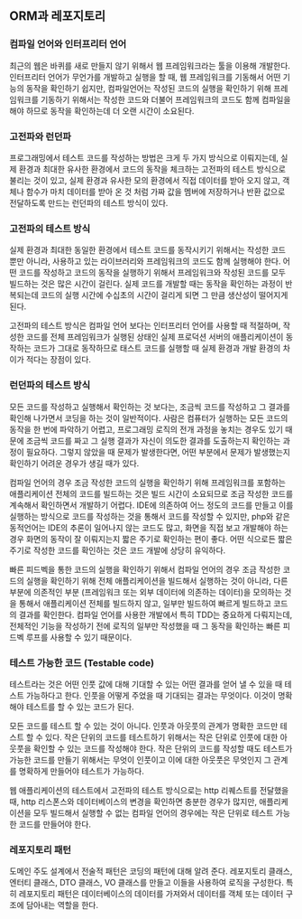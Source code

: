 ## ORM과 레포지토리

### 컴파일 언어와 인터프리터 언어

최근의 웹은 바퀴를 새로 만들지 않기 위해서 웹 프레임워크라는 툴을 이용해 개발한다. 인터프리터 언어가 무언가를 개발하고 실행을 할 때, 웹 프레임워크를 기동해서 어떤 기능의 동작을 확인하기 쉽지만, 컴파일언어는 작성된 코드의 실행을 확인하기 위해 프레임워크를 기동하기 위해서는 작성한 코드와 더불어 프레임워크의 코드도 함께 컴파일을 해야 하므로 동작을 확인하는데 더 오랜 시간이 소요된다.

### 고전파와 런던파

프로그래밍에서 테스트 코드를 작성하는 방법은 크게 두 가지 방식으로 이뤄지는데, 실제 환경과 최대한 유사한 환경에서 코드의 동작을 체크하는 고전파의 테스트 방식으로 불리는 것이 있고, 실제 환경과 유사한 모의 환경에서 직접 데이터를 받아 오지 않고, 객체나 함수가 마치 데이터를 받아 온 것 처럼 가짜 값을 멤버에 저장하거나 반환 값으로 전달하도록 만드는 런던파의 테스트 방식이 있다.

### 고전파의 테스트 방식

실제 환경과 최대한 동일한 환경에서 테스트 코드를 동작시키기 위해서는 작성한 코드 뿐만 아니라, 사용하고 있는 라이브러리와 프레임워크의 코드도 함께 실행해야 한다. 어떤 코드를 작성하고 코드의 동작을 실행하기 위해서 프레임워크와 작성된 코드를 모두 빌드하는 것은 많은 시간이 걸린다. 실제 코드를 개발할 때는 동작을 확인하는 과정이 반복되는데 코드의 실행 시간에 수십초의 시간이 걸리게 되면 그 만큼 생산성이 떨어지게 된다.

고전파의 테스트 방식은 컴파일 언어 보다는 인터프리터 언어를 사용할 때 적절하며, 작성한 코드를 전체 프레임워크가 실행된 상태인 실제 프로덕션 서버의 애플리케이션이 동작하는 코드가 그대로 동작하므로 태스트 코드를 실행할 때 실제 환경과 개발 환경의 차이가 적다는 장점이 있다.

### 런던파의 테스트 방식

모든 코드를 작성하고 실행해서 확인하는 것 보다는, 조금씩 코드를 작성하고 그 결과를 확인해 나가면서 코딩을 하는 것이 일반적이다. 사람은 컴퓨터가 실행하는 모든 코드의 동작을 한 번에 파악하기 어렵고, 프로그래밍 로직의 전개 과정을 놓치는 경우도 있기 때문에 조금씩 코드를 짜고 그 실행 결과가 자신이 의도한 결과를 도출하는지 확인하는 과정이 필요하다. 그렇지 않았을 때 문제가 발생한다면, 어떤 부분에서 문제가 발생했는지 확인하기 어려운 경우가 생길 때가 있다.

컴파일 언어의 경우 조금 작성한 코드의 실행을 확인하기 위해 프레임워크를 포함하는 애플리케이션 전체의 코드를 빌드하는 것은 빌드 시간이 소요되므로 조금 작성한 코드를 계속해서 확인하면서 개발하기 어렵다. IDE에 의존하여 어느 정도의 코드를 만들고 이를 실행하는 방식으로 코드를 작성하는 것을 통해서 코드를 작성할 수 있지만, php와 같은 동적언어는 IDE의 추론이 일어나지 않는 코드도 많고, 화면을 직접 보고 개발해야 하는 경우 화면의 동작이 잘 이뤄지는지 짧은 주기로 확인하는 편이 좋다. 어떤 식으로든 짧은 주기로 작성한 코드를 확인하는 것은 코드 개발에 상당히 유익하다.

빠른 피드벡을 통한 코드의 실행을 확인하기 위해서 컴파일 언어의 경우 조금 작성한 코드의 실행을 확인하기 위해 전체 애플리케이션을 빌드해서 실행하는 것이 아니라, 다른 부분에 의존적인 부분 (프레임워크 또는 외부 데이터에 의존하는 데이터)을 모의하는 것을 통해서 애플리케이션 전체를 빌드하지 않고, 일부만 빌드하여 빠르게 빌드하고 코드의 결과를 확인한다. 컴파일 언어를 사용한 개발에서 특히 TDD는 중요하게 다뤄지는데, 전체적인 기능을 작성하기 전에 로직의 일부만 작성했을 때 그 동작을 확인하는 빠른 피드벡 루프를 사용할 수 있기 때문이다.

### 테스트 가능한 코드 (Testable code)

테스트라는 것은 어떤 인풋 값에 대해 기대할 수 있는 어떤 결과를 얻어 낼 수 있을 때 테스트 가능하다고 한다. 인풋을 어떻게 주었을 때 기대되는 결과는 무엇이다. 이것이 명확해야 테스트를 할 수 있는 코드가 된다.

모든 코드를 테스트 할 수 있는 것이 아니다. 인풋과 아웃풋의 관계가 명확한 코드만 테스트 할 수 있다. 작은 단위의 코드를 테스트하기 위해서는 작은 단위로 인풋에 대한 아웃풋을 확인할 수 있는 코드를 작성해야 한다. 작은 단위의 코드를 작성할 때도 테스트가 가능한 코드를 만들기 위해서는 무엇이 인풋이고 이에 대한 아웃풋은 무엇인지 그 관계를 명확하게 만들어야 테스트가 가능하다.

웹 애플리케이션의 테스트에서 고전파의 테스트 방식으로는 http 리퀘스트를 전달했을 때, http 리스폰스와 데이터베이스의 변경을 확인하면 충분한 경우가 많지만, 애플리케이션을 모두 빌드해서 실행할 수 없는 컴파일 언어의 경우에는 작은 단위로 테스트 가능한 코드를 만들어야 한다.

### 레포지토리 패턴

도메인 주도 설계에서 전술적 패턴은 코딩의 패턴에 대해 알려 준다. 레포지토리 클래스, 엔터티 클래스, DTO 클래스, VO 클래스를 만들고 이들을 사용하여 로직을 구성한다. 특히 레포지토리 패턴은 데이터베이스의 데이터를 가져와서 데이터를 객체 또는 데이터 구조에 담아내는 역할을 한다.
